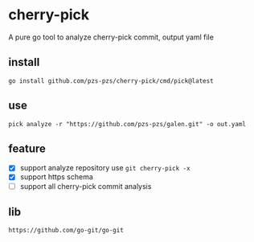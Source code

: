 # cherry-pick

A pure go tool to analyze cherry-pick commit, output yaml file

## install

```
go install github.com/pzs-pzs/cherry-pick/cmd/pick@latest
```

## use

```shell
pick analyze -r "https://github.com/pzs-pzs/galen.git" -o out.yaml
```

## feature

- [x] support analyze repository use   ```git cherry-pick -x```
- [x] support https schema
- [ ] support all cherry-pick commit analysis

## lib

```url
https://github.com/go-git/go-git
```
